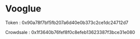 # Vooglue
Token : 0x90a78f7bf5fb207a6d40e0b373c2ce1dc24712d7

Crowdsale : 0x1f3640b76fef8f0c8efeb13623387f3bce31e080
